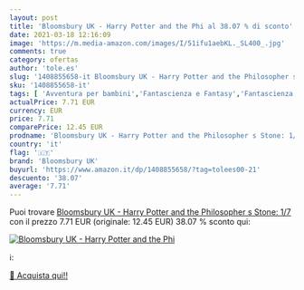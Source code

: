 ```yaml
---
layout: post
title: 'Bloomsbury UK - Harry Potter and the Phi al 38.07 % di sconto'
date: 2021-03-18 12:16:09
image: 'https://m.media-amazon.com/images/I/51ifu1aebKL._SL400_.jpg'
comments: true
category: ofertas
author: 'tole.es'
slug: '1408855658-it Bloomsbury UK - Harry Potter and the Philosopher s Stone: 1/7'
sku: '1408855658-it'
tags: [ 'Avventura per bambini','Fantascienza e Fantasy','Fantascienza, horror e fantasy per bambini','Fantasy','Fantasy per bambini','Letteratura e narrativa','Letteratura e narrativa per bambini','Libri','Libri per bambini','Narrativa contemporanea','Narrativa sulla crescita per bambini','Primi libri e antologie per bambini','Primi libri per bambini','bloomsbury uk', ]
actualPrice: 7.71 EUR
currency: EUR
price: 7.71
comparePrice: 12.45 EUR
prodname: 'Bloomsbury UK - Harry Potter and the Philosopher s Stone: 1/7'
country: 'it'
flag: '🇮🇹'
brand: 'Bloomsbury UK'
buyurl: 'https://www.amazon.it/dp/1408855658/?tag=tolees00-21'
descuento: '38.07'
average: '7.71'
---
```


Puoi trovare [Bloomsbury UK - Harry Potter and the Philosopher s Stone: 1/7](https://www.amazon.it/dp/1408855658/?tag=tolees00-21) con il prezzo 7.71 EUR (originale: 12.45 EUR) 38.07 % sconto qui:

[![Bloomsbury UK - Harry Potter and the Phi](https://m.media-amazon.com/images/I/51ifu1aebKL._SL400_.jpg)](https://www.amazon.it/dp/1408855658/?tag=tolees00-21)

ℹ️:


[🛒 Acquista qui!!](https://www.amazon.it/dp/1408855658/?tag=tolees00-21)

